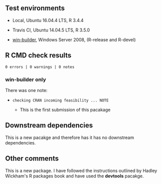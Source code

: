 ## Test environments

  - Local, Ubuntu 16.04.4 LTS, R 3.4.4
  
  - Travis CI, Ubuntu 14.04.5 LTS, R 3.5.0
  
  - [win-builder](https://win-builder.r-project.org/), Windows Server 2008, (R-release and R-devel)

## R CMD check results

`0 errors | 0 warnings | 0 notes`

### win-builder only

There was one note:

  - `checking CRAN incoming feasibility ... NOTE`
  
    - This is the first submission of this pacakage

## Downstream dependencies

This is a new pacakge and therefore has it has no downstream dependencies.

## Other comments

This is a new package. I have followed the instructions outlined by Hadley Wickham's R packages book and have used the **devtools** pacakge. 
